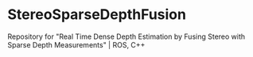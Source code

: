 # StereoSparseDepthFusion
Repository for "Real Time Dense Depth Estimation by Fusing Stereo with Sparse Depth Measurements" | ROS, C++
